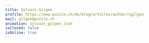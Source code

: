 ```yaml
---
title: Sylvain Gilgen
profile: https://www.puzzle.ch/de/blog/articles/author/sgilgen
mail: gilgen@puzzle.ch
animation: sylvain_gilgen.json
isClosed: false
isOnline: true
---
```

